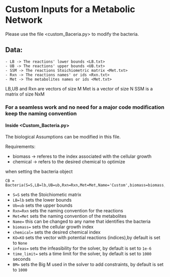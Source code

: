 # Custom Inputs for a Metabolic Network

Please use the file <custom_Baceria.py> to modify the bacteria.

## Data:
    - LB -> The reactions' lower bounds <LB.txt>
    - UB -> The reactions' upper bounds <UB.txt>
    - SSM -> The reactions Stoichiometric matrix <Met.txt>
    - Rxn -> The reactions names' or ids <Rxn.txt>
    - Met -> The metabolites names or ids <Met.txt>

LB,UB and Rxn are vectors of size M
Met is a vector of size N
SSM is a matrix of size NxM

### For a seamless work and no need for a major code modification keep the naming convention

#### Inside <Custom_Bacteria.py>
 The biological Assumptions can be modified in this file.

 Requirements:
  - biomass -> referes to the index associated with the cellular growth
  - chemical -> refers to the desired chemical to optimize
 
 when setting the bacteria object

  ```
  CB = Bacteria(S=S,LB=lb,UB=ub,Rxn=Rxn,Met=Met,Name='Custom',biomass=biomass,chemical=chemical)

  ```
   - `S=S` sets the Stoichiometic matrix
   - `LB=lb` sets  the lower bounds
   - `Ub=ub` sets the upper bounds
   - `Rxn=Rxn` sets the naming convention for the reactions
   - `Met=Met` sets the naming convention of the metabolites
   - `Name=` this can be changed to any name that identifies the bacteria
   - `biomass=` sets the cellular growth index
   - `chemical=` sets the desired chemical index
   - `KO=KO` sets the vector with potential reactions (indices),by default is set to `None`
   - `infeas=` sets the infeasibility for the solver, by default is set to `1e-6`
   - `time_limit=` sets a time limit for the solver, by default is set to `1000` seconds
   - `BM=` sets the Big M used in the solver to add constraints, by default is set to `1000`
